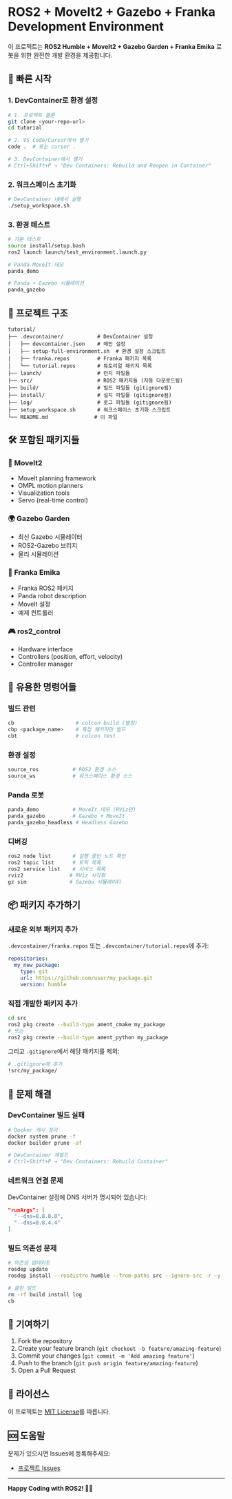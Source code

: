 # ROS2 + MoveIt2 + Gazebo + Franka Development Environment

이 프로젝트는 **ROS2 Humble + MoveIt2 + Gazebo Garden + Franka Emika** 로봇을 위한 완전한 개발 환경을 제공합니다.

## 🚀 빠른 시작

### 1. DevContainer로 환경 설정

```bash
# 1. 프로젝트 클론
git clone <your-repo-url>
cd tutorial

# 2. VS Code/Cursor에서 열기
code .  # 또는 cursor .

# 3. DevContainer에서 열기
# Ctrl+Shift+P → "Dev Containers: Rebuild and Reopen in Container"
```

### 2. 워크스페이스 초기화

```bash
# DevContainer 내에서 실행
./setup_workspace.sh
```

### 3. 환경 테스트

```bash
# 기본 테스트
source install/setup.bash
ros2 launch launch/test_environment.launch.py

# Panda MoveIt 데모
panda_demo

# Panda + Gazebo 시뮬레이션
panda_gazebo
```

## 📁 프로젝트 구조

```
tutorial/
├── .devcontainer/           # DevContainer 설정
│   ├── devcontainer.json    # 메인 설정
│   ├── setup-full-environment.sh  # 환경 설정 스크립트
│   ├── franka.repos         # Franka 패키지 목록
│   └── tutorial.repos       # 튜토리얼 패키지 목록
├── launch/                  # 런치 파일들
├── src/                     # ROS2 패키지들 (자동 다운로드됨)
├── build/                   # 빌드 파일들 (gitignore됨)
├── install/                 # 설치 파일들 (gitignore됨)
├── log/                     # 로그 파일들 (gitignore됨)
├── setup_workspace.sh       # 워크스페이스 초기화 스크립트
└── README.md               # 이 파일
```

## 🛠️ 포함된 패키지들

### 🤖 MoveIt2
- MoveIt planning framework
- OMPL motion planners
- Visualization tools
- Servo (real-time control)

### 🌍 Gazebo Garden
- 최신 Gazebo 시뮬레이터
- ROS2-Gazebo 브리지
- 물리 시뮬레이션

### 🦾 Franka Emika
- Franka ROS2 패키지
- Panda robot description
- MoveIt 설정
- 예제 컨트롤러

### 🎮 ros2_control
- Hardware interface
- Controllers (position, effort, velocity)
- Controller manager

## 🔧 유용한 명령어들

### 빌드 관련
```bash
cb                    # colcon build (별칭)
cbp <package_name>    # 특정 패키지만 빌드
cbt                   # colcon test
```

### 환경 설정
```bash
source_ros           # ROS2 환경 소스
source_ws            # 워크스페이스 환경 소스
```

### Panda 로봇
```bash
panda_demo           # MoveIt 데모 (RViz만)
panda_gazebo         # Gazebo + MoveIt
panda_gazebo_headless # Headless Gazebo
```

### 디버깅
```bash
ros2 node list       # 실행 중인 노드 확인
ros2 topic list      # 토픽 목록
ros2 service list    # 서비스 목록
rviz2               # RViz 시각화
gz sim              # Gazebo 시뮬레이터
```

## 📦 패키지 추가하기

### 새로운 외부 패키지 추가
`.devcontainer/franka.repos` 또는 `.devcontainer/tutorial.repos`에 추가:

```yaml
repositories:
  my_new_package:
    type: git
    url: https://github.com/user/my_package.git
    version: humble
```

### 직접 개발한 패키지 추가
```bash
cd src
ros2 pkg create --build-type ament_cmake my_package
# 또는
ros2 pkg create --build-type ament_python my_package
```

그리고 `.gitignore`에서 해당 패키지를 제외:
```bash
# .gitignore에 추가
!src/my_package/
```

## 🐛 문제 해결

### DevContainer 빌드 실패
```bash
# Docker 캐시 정리
docker system prune -f
docker builder prune -af

# DevContainer 재빌드
# Ctrl+Shift+P → "Dev Containers: Rebuild Container"
```

### 네트워크 연결 문제
DevContainer 설정에 DNS 서버가 명시되어 있습니다:
```json
"runArgs": [
  "--dns=8.8.8.8",
  "--dns=8.8.4.4"
]
```

### 빌드 의존성 문제
```bash
# 의존성 업데이트
rosdep update
rosdep install --rosdistro humble --from-paths src --ignore-src -r -y

# 클린 빌드
rm -rf build install log
cb
```

## 🤝 기여하기

1. Fork the repository
2. Create your feature branch (`git checkout -b feature/amazing-feature`)
3. Commit your changes (`git commit -m 'Add amazing feature'`)
4. Push to the branch (`git push origin feature/amazing-feature`)
5. Open a Pull Request

## 📝 라이선스

이 프로젝트는 [MIT License](LICENSE)를 따릅니다.

## 🆘 도움말

문제가 있으시면 Issues에 등록해주세요:
- [프로젝트 Issues](https://github.com/your-username/your-repo/issues)

---

**Happy Coding with ROS2! 🤖🚀**
